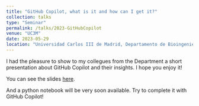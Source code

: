 ```yaml
---
title: "GitHub Copilot, what is it and how can I get it?"
collection: talks
type: "Seminar"
permalink: /talks/2023-GitHubCopilot
venue: "UC3M"
date: 2023-05-29
location: "Universidad Carlos III de Madrid, Departamento de Bioingeniería"
---
```


I had the pleasure to show to my collegues from the Department a short presentation about GitHub Copilot and their insights.
I hope you enjoy it!

You can see the slides [here](https://cfusterbarcelo.github.io/files/GitHub-Copilot.pdf).

And a python notebook will be very soon available. Try to complete it with GitHub Copilot!


